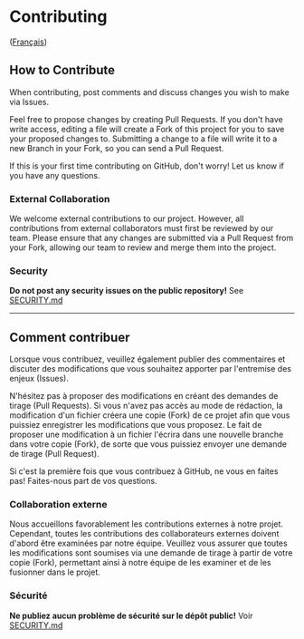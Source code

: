 # Contributing

([Français](#comment-contribuer))

## How to Contribute

When contributing, post comments and discuss changes you wish to make via
Issues.

Feel free to propose changes by creating Pull Requests. If you don't have write
access, editing a file will create a Fork of this project for you to save your
proposed changes to. Submitting a change to a file will write it to a new Branch
in your Fork, so you can send a Pull Request.

If this is your first time contributing on GitHub, don't worry! Let us know if
you have any questions.

### External Collaboration

We welcome external contributions to our project. However, all contributions from external collaborators must first be reviewed by our team. Please ensure that any changes are submitted via a Pull Request from your Fork, allowing our team to review and merge them into the project.

### Security

**Do not post any security issues on the public repository!** See
[SECURITY.md](SECURITY.md)

______________________

## Comment contribuer

Lorsque vous contribuez, veuillez également publier des commentaires et discuter
des modifications que vous souhaitez apporter par l'entremise des enjeux
(Issues).

N'hésitez pas à proposer des modifications en créant des demandes de tirage
(Pull Requests). Si vous n'avez pas accès au mode de rédaction, la modification
d'un fichier créera une copie (Fork) de ce projet afin que vous puissiez
enregistrer les modifications que vous proposez. Le fait de proposer une
modification à un fichier l'écrira dans une nouvelle branche dans votre copie
(Fork), de sorte que vous puissiez envoyer une demande de tirage (Pull Request).

Si c'est la première fois que vous contribuez à GitHub, ne vous en faites pas!
Faites-nous part de vos questions.

### Collaboration externe

Nous accueillons favorablement les contributions externes à notre projet. Cependant, toutes les contributions des collaborateurs externes doivent d'abord être examinées par notre équipe. Veuillez vous assurer que toutes les modifications sont soumises via une demande de tirage à partir de votre copie (Fork), permettant ainsi à notre équipe de les examiner et de les fusionner dans le projet.

### Sécurité

**Ne publiez aucun problème de sécurité sur le dépôt public!** Voir
[SECURITY.md](SECURITY.md)
